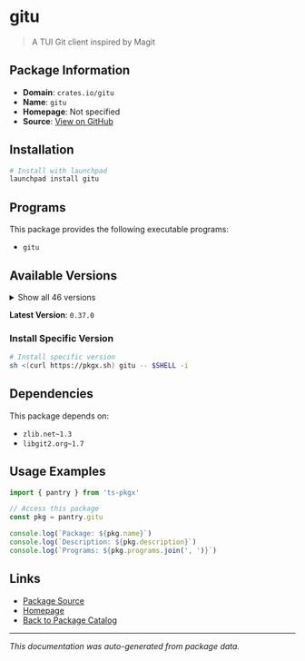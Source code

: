 # gitu

> A TUI Git client inspired by Magit

## Package Information

- **Domain**: `crates.io/gitu`
- **Name**: `gitu`
- **Homepage**: Not specified
- **Source**: [View on GitHub](https://github.com/pkgxdev/pantry/tree/main/projects/crates.io/gitu/package.yml)

## Installation

```bash
# Install with launchpad
launchpad install gitu
```

## Programs

This package provides the following executable programs:

- `gitu`

## Available Versions

<details>
<summary>Show all 46 versions</summary>

- `0.37.0`, `0.36.0`, `0.35.0`, `0.34.0`, `0.33.0`
- `0.32.0`, `0.31.0`, `0.30.3`, `0.30.1`, `0.29.0`
- `0.28.2`, `0.28.1`, `0.28.0`, `0.27.0`, `0.26.0`
- `0.25.0`, `0.24.0`, `0.23.1`, `0.23.0`, `0.22.1`
- `0.22.0`, `0.21.1`, `0.21.0`, `0.20.1`, `0.20.0`
- `0.19.2`, `0.19.1`, `0.19.0`, `0.18.4`, `0.18.3`
- `0.18.2`, `0.18.0`, `0.17.1`, `0.17.0`, `0.16.0`
- `0.15.0`, `0.14.0`, `0.13.1`, `0.13.0`, `0.12.1`
- `0.12.0`, `0.11.0`, `0.10.0`, `0.9.1`, `0.9.0`
- `0.8.0`

</details>

**Latest Version**: `0.37.0`

### Install Specific Version

```bash
# Install specific version
sh <(curl https://pkgx.sh) gitu -- $SHELL -i
```

## Dependencies

This package depends on:

- `zlib.net~1.3`
- `libgit2.org~1.7`

## Usage Examples

```typescript
import { pantry } from 'ts-pkgx'

// Access this package
const pkg = pantry.gitu

console.log(`Package: ${pkg.name}`)
console.log(`Description: ${pkg.description}`)
console.log(`Programs: ${pkg.programs.join(', ')}`)
```

## Links

- [Package Source](https://github.com/pkgxdev/pantry/tree/main/projects/crates.io/gitu/package.yml)
- [Homepage](#)
- [Back to Package Catalog](../../../package-catalog.md)

---

*This documentation was auto-generated from package data.*
